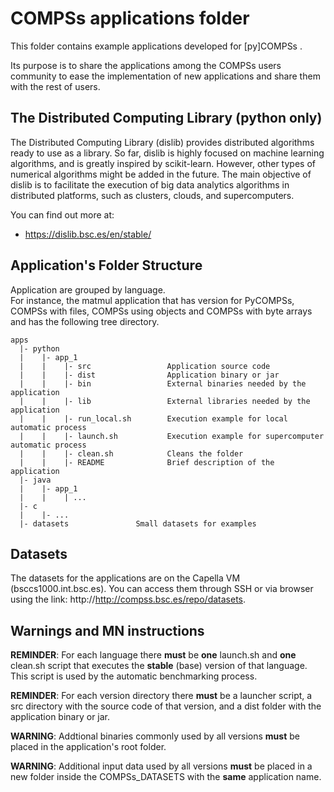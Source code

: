 # COMPSs applications folder

This folder contains example applications developed for [py]COMPSs . 

Its purpose is to share the applications among the COMPSs users community to ease
the implementation of new applications and share them with the rest of users.



## The Distributed Computing Library (python only)

The Distributed Computing Library (dislib) provides distributed algorithms ready to use as a library. So far, dislib is highly focused on machine learning algorithms, and is greatly inspired by scikit-learn. However, other types of numerical algorithms might be added in the future. The main objective of dislib is to facilitate the execution of big data analytics algorithms in distributed platforms, such as clusters, clouds, and supercomputers.

You can find out more at:

* https://dislib.bsc.es/en/stable/



## Application's Folder Structure 

Application are grouped by language.  
For instance, the matmul application that has version for PyCOMPSs, COMPSs with files,
COMPSs using objects and COMPSs with byte arrays and has the following tree directory.

```
apps
  |- python 
  |    |- app_1
  |    |    |- src                 Application source code
  |    |    |- dist                Application binary or jar
  |    |    |- bin                 External binaries needed by the application
  |    |    |- lib                 External libraries needed by the application
  |    |    |- run_local.sh        Execution example for local automatic process
  |    |    |- launch.sh           Execution example for supercomputer automatic process
  |    |    |- clean.sh            Cleans the folder 
  |    |    |- README              Brief description of the application
  |- java
  |    |- app_1
  |    |    | ...
  |- c
  |    |- ...
  |- datasets				Small datasets for examples 

```
## Datasets

The datasets for the applications are on the Capella VM (bsccs1000.int.bsc.es). You can access them through SSH or via browser using the link: http://http://compss.bsc.es/repo/datasets.


## Warnings and MN instructions

**REMINDER**: For each language there **must** be **one** launch.sh and **one** clean.sh script
          that executes the **stable** (base) version of that language. This script is used by
          the automatic benchmarking process. 

**REMINDER**: For each version directory there **must** be a launcher script, a src directory with
the source code of that version, and a dist folder with the application binary or jar.


**WARNING**: Addtional binaries commonly used by all versions **must** be placed in the
         application's root folder. 

**WARNING**: Additional input data used by all versions **must** be placed in a new folder
         inside the COMPSs_DATASETS with the **same** application name.

